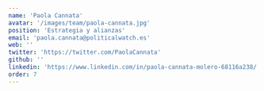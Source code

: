 ```yaml
---
name: 'Paola Cannata'
avatar: '/images/team/paola-cannata.jpg'
position: 'Estrategia y alianzas'
email: 'paola.cannata@politicalwatch.es'
web: ''
twitter: 'https://twitter.com/PaolaCannata'
github: ''
linkedin: 'https://www.linkedin.com/in/paola-cannata-molero-68116a238/'
order: 7
---
```



